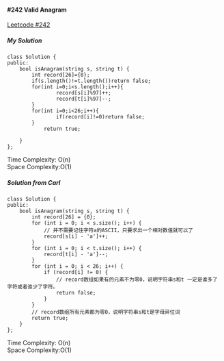 #### #242 Valid Anagram
[Leetcode #242](https://leetcode.com/problems/valid-anagram/)  
##### My Solution
```
class Solution {
public:
    bool isAnagram(string s, string t) {
        int record[26]={0};
        if(s.length()!=t.length())return false;
        for(int i=0;i<s.length();i++){
                record[s[i]%97]++;
                record[t[i]%97]--;
        }
        for(int i=0;i<26;i++){
                if(record[i]!=0)return false;
        }
            return true;
        
    }
};
```
Time Complexity: O(n)  
Space Complexity:O(1)  

##### Solution from Carl
```
class Solution {
public:
    bool isAnagram(string s, string t) {
        int record[26] = {0};
        for (int i = 0; i < s.size(); i++) {
            // 并不需要记住字符a的ASCII，只要求出一个相对数值就可以了
            record[s[i] - 'a']++;
        }
        for (int i = 0; i < t.size(); i++) {
            record[t[i] - 'a']--;
        }
        for (int i = 0; i < 26; i++) {
            if (record[i] != 0) {
                // record数组如果有的元素不为零0，说明字符串s和t 一定是谁多了字符或者谁少了字符。
                return false;
            }
        }
        // record数组所有元素都为零0，说明字符串s和t是字母异位词
        return true;
    }
};
```
Time Complexity: O(n)  
Space Complexity:O(1)  
